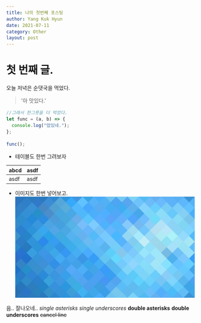 ```yaml
---
title: 나의 첫번째 포스팅
author: Yang Kuk Hyun
date: 2021-07-11
category: Other
layout: post
---
```


# 첫 번째 글.

오늘 저녁은 순댓국을 먹었다.

> '아 맛있다.'

```javascript
//그래서 한그릇을 더 먹었다.
let func = (a, b) => {
  console.log("맜있네.");
};

func();
```

- 테이블도 한번 그려보자

| abcd | asdf |
| ---- | ---- |
| asdf | asdf |

- 이미지도 한번 넣어보고.
  ![](./2021-07-11-first-post/image.jpg)

음.. 잘나오네..
_single asterisks_
_single underscores_
**double asterisks**
**double underscores**
~~cancel line~~
